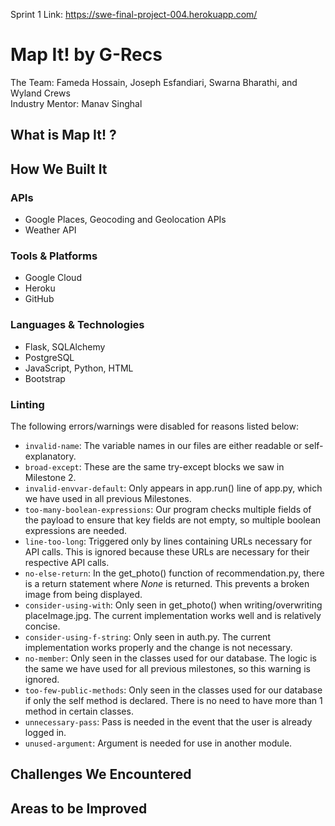 Sprint 1 Link: https://swe-final-project-004.herokuapp.com/
# Map It! by G-Recs
The Team: Fameda Hossain, Joseph Esfandiari, Swarna Bharathi, and Wyland Crews<br>
Industry Mentor: Manav Singhal
## What is Map It! ?
## How We Built It
### APIs
- Google Places, Geocoding and Geolocation APIs
- Weather API
### Tools & Platforms
- Google Cloud
- Heroku
- GitHub
### Languages & Technologies
- Flask, SQLAlchemy
- PostgreSQL
- JavaScript, Python, HTML
- Bootstrap
### Linting
The following errors/warnings were disabled for reasons listed below:
- ```invalid-name```: The variable names in our files are either readable or self-explanatory.
- ```broad-except```: These are the same try-except blocks we saw in Milestone 2.
- ```invalid-envvar-default```: Only appears in app.run() line of app.py, which we have used in all previous Milestones.
- ```too-many-boolean-expressions```: Our program checks multiple fields of the payload to ensure that key fields are not empty, so multiple boolean expressions are needed.
- ```line-too-long```: Triggered only by lines containing URLs necessary for API calls. This is ignored because these URLs are necessary for their respective API calls.
- ```no-else-return```: In the get_photo() function of recommendation.py, there is a return statement where *None* is returned. This prevents a broken image from being displayed.
- ```consider-using-with```: Only seen in get_photo() when writing/overwriting placeImage.jpg. The current implementation works well and is relatively concise.
- ```consider-using-f-string```: Only seen in auth.py. The current implementation works properly and the change is not necessary.
- ```no-member```: Only seen in the classes used for our database. The logic is the same we have used for all previous milestones, so this warning is ignored.
- ```too-few-public-methods```: Only seen in the classes used for our database if only the self method is declared. There is no need to have more than 1 method in certain classes.
- ```unnecessary-pass```: Pass is needed in the event that the user is already logged in.
- ```unused-argument```: Argument is needed for use in another module.
## Challenges We Encountered
## Areas to be Improved
